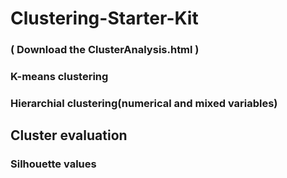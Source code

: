 # Clustering-Starter-Kit
### ( Download the ClusterAnalysis.html )

### K-means clustering
### Hierarchial clustering(numerical and mixed variables)

## Cluster evaluation
### Silhouette values
 


